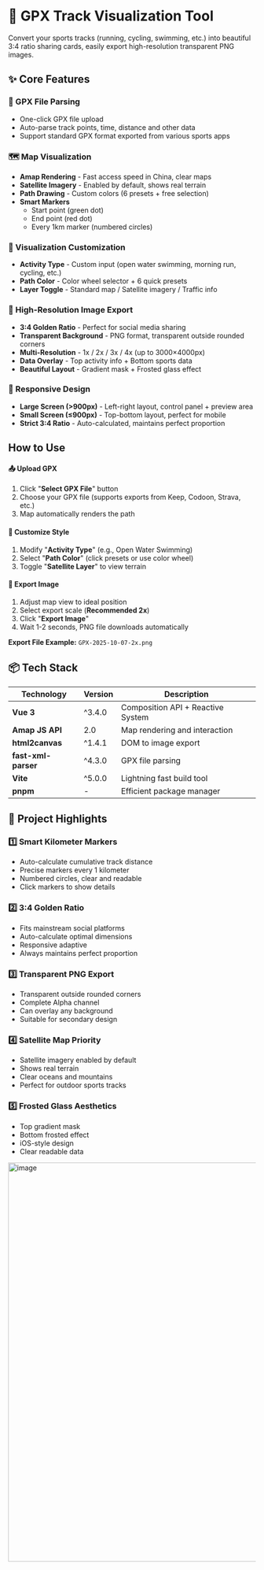 
# 🏃 GPX Track Visualization Tool

Convert your sports tracks (running, cycling, swimming, etc.) into beautiful 3:4 ratio sharing cards, easily export high-resolution transparent PNG images.

## ✨ Core Features

### 📁 GPX File Parsing
- One-click GPX file upload
- Auto-parse track points, time, distance and other data
- Support standard GPX format exported from various sports apps

### 🗺️ Map Visualization
- **Amap Rendering** - Fast access speed in China, clear maps
- **Satellite Imagery** - Enabled by default, shows real terrain
- **Path Drawing** - Custom colors (6 presets + free selection)
- **Smart Markers** 
  - Start point (green dot)
  - End point (red dot)
  - Every 1km marker (numbered circles)

### 🎨 Visualization Customization
- **Activity Type** - Custom input (open water swimming, morning run, cycling, etc.)
- **Path Color** - Color wheel selector + 6 quick presets
- **Layer Toggle** - Standard map / Satellite imagery / Traffic info

### 📸 High-Resolution Image Export
- **3:4 Golden Ratio** - Perfect for social media sharing
- **Transparent Background** - PNG format, transparent outside rounded corners
- **Multi-Resolution** - 1x / 2x / 3x / 4x (up to 3000×4000px)
- **Data Overlay** - Top activity info + Bottom sports data
- **Beautiful Layout** - Gradient mask + Frosted glass effect

### 📱 Responsive Design
- **Large Screen (>900px)** - Left-right layout, control panel + preview area
- **Small Screen (≤900px)** - Top-bottom layout, perfect for mobile
- **Strict 3:4 Ratio** - Auto-calculated, maintains perfect proportion

## How to Use

#### 📤 Upload GPX
1. Click "**Select GPX File**" button
2. Choose your GPX file (supports exports from Keep, Codoon, Strava, etc.)
3. Map automatically renders the path

#### 🎨 Customize Style
1. Modify "**Activity Type**" (e.g., Open Water Swimming)
2. Select "**Path Color**" (click presets or use color wheel)
3. Toggle "**Satellite Layer**" to view terrain

#### 📸 Export Image
1. Adjust map view to ideal position
2. Select export scale (**Recommended 2x**)
3. Click "**Export Image**"
4. Wait 1-2 seconds, PNG file downloads automatically

**Export File Example:** `GPX-2025-10-07-2x.png`

## 📦 Tech Stack

| Technology | Version | Description |
|------------|---------|-------------|
| **Vue 3** | ^3.4.0 | Composition API + Reactive System |
| **Amap JS API** | 2.0 | Map rendering and interaction |
| **html2canvas** | ^1.4.1 | DOM to image export |
| **fast-xml-parser** | ^4.3.0 | GPX file parsing |
| **Vite** | ^5.0.0 | Lightning fast build tool |
| **pnpm** | - | Efficient package manager |

## 🎯 Project Highlights

### 1️⃣ Smart Kilometer Markers
- Auto-calculate cumulative track distance
- Precise markers every 1 kilometer
- Numbered circles, clear and readable
- Click markers to show details

### 2️⃣ 3:4 Golden Ratio
- Fits mainstream social platforms
- Auto-calculate optimal dimensions
- Responsive adaptive
- Always maintains perfect proportion

### 3️⃣ Transparent PNG Export
- Transparent outside rounded corners
- Complete Alpha channel
- Can overlay any background
- Suitable for secondary design

### 4️⃣ Satellite Map Priority
- Satellite imagery enabled by default
- Shows real terrain
- Clear oceans and mountains
- Perfect for outdoor sports tracks

### 5️⃣ Frosted Glass Aesthetics
- Top gradient mask
- Bottom frosted effect
- iOS-style design
- Clear readable data

<img width="890" height="811" alt="image" src="https://github.com/user-attachments/assets/d53ebfeb-396b-4a74-80d0-c6a79c3b7365" />

